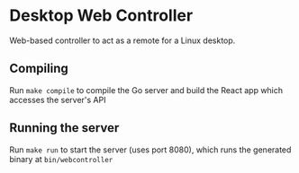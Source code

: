 # Desktop Web Controller

Web-based controller to act as a remote for a Linux desktop. 

## Compiling
Run `make compile` to compile the Go server and build the React app which accesses the server's API

## Running the server
Run `make run` to start the server (uses port 8080), which runs the generated binary at `bin/webcontroller`